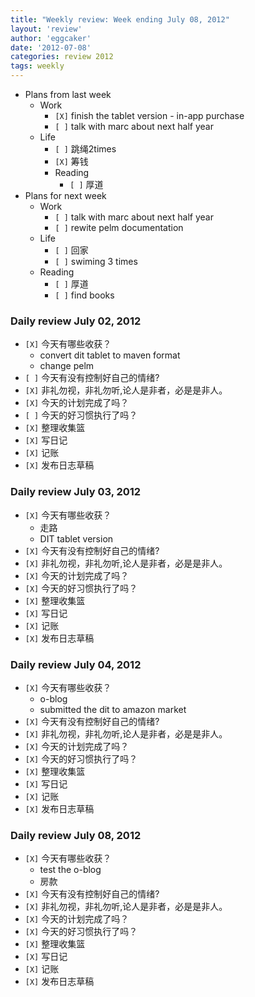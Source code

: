```yaml
---
title: "Weekly review: Week ending July 08, 2012" 
layout: 'review'
author: 'eggcaker'
date: '2012-07-08'
categories: review 2012
tags: weekly
---
```



  * Plans from last week 
    * Work 
      * `[X]` finish the tablet version - in-app purchase 
      * `[ ]` talk with marc about next half year 
    * Life 
      * `[ ]` 跳绳2times 
      * `[X]` 筹钱 
      * Reading 
        * `[ ]` 厚道 
  * Plans for next week 
    * Work 
      * `[ ]` talk with marc about next half year 
      * `[ ]` rewite pelm documentation 
    * Life 
      * `[ ]` 回家 
      * `[ ]` swiming 3 times 
    * Reading 
      * `[ ]` 厚道 
      * `[ ]` find books 

### Daily review July 02, 2012

  * `[X]` 今天有哪些收获？ 
    * convert dit tablet to maven format 
    * change pelm 
  * `[ ]` 今天有没有控制好自己的情绪? 
  * `[X]` 非礼勿视，非礼勿听,论人是非者，必是是非人。 
  * `[X]` 今天的计划完成了吗？ 
  * `[ ]` 今天的好习惯执行了吗？ 
  * `[X]` 整理收集篮 
  * `[X]` 写日记 
  * `[X]` 记账 
  * `[X]` 发布日志草稿 

### Daily review July 03, 2012

  * `[X]` 今天有哪些收获？ 
    * 走路 
    * DIT tablet version 
  * `[X]` 今天有没有控制好自己的情绪? 
  * `[X]` 非礼勿视，非礼勿听,论人是非者，必是是非人。 
  * `[X]` 今天的计划完成了吗？ 
  * `[X]` 今天的好习惯执行了吗？ 
  * `[X]` 整理收集篮 
  * `[X]` 写日记 
  * `[X]` 记账 
  * `[X]` 发布日志草稿 

### Daily review July 04, 2012

  * `[X]` 今天有哪些收获？ 
    * o-blog 
    * submitted the dit to amazon market 
  * `[X]` 今天有没有控制好自己的情绪? 
  * `[X]` 非礼勿视，非礼勿听,论人是非者，必是是非人。 
  * `[X]` 今天的计划完成了吗？ 
  * `[X]` 今天的好习惯执行了吗？ 
  * `[X]` 整理收集篮 
  * `[X]` 写日记 
  * `[X]` 记账 
  * `[X]` 发布日志草稿 

### Daily review July 08, 2012

  * `[X]` 今天有哪些收获？ 
    * test the o-blog 
    * 房款 
  * `[X]` 今天有没有控制好自己的情绪? 
  * `[X]` 非礼勿视，非礼勿听,论人是非者，必是是非人。 
  * `[X]` 今天的计划完成了吗？ 
  * `[X]` 今天的好习惯执行了吗？ 
  * `[X]` 整理收集篮 
  * `[X]` 写日记 
  * `[X]` 记账 
  * `[X]` 发布日志草稿 

